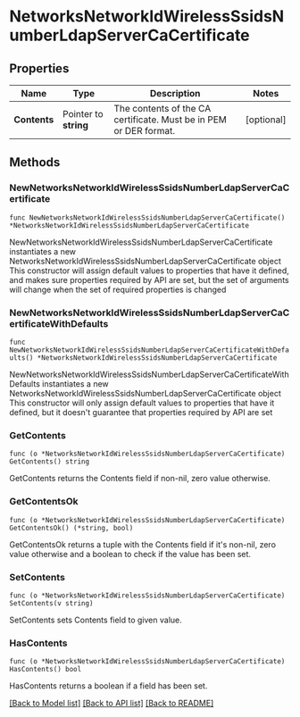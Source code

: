 # NetworksNetworkIdWirelessSsidsNumberLdapServerCaCertificate

## Properties

Name | Type | Description | Notes
------------ | ------------- | ------------- | -------------
**Contents** | Pointer to **string** | The contents of the CA certificate. Must be in PEM or DER format. | [optional] 

## Methods

### NewNetworksNetworkIdWirelessSsidsNumberLdapServerCaCertificate

`func NewNetworksNetworkIdWirelessSsidsNumberLdapServerCaCertificate() *NetworksNetworkIdWirelessSsidsNumberLdapServerCaCertificate`

NewNetworksNetworkIdWirelessSsidsNumberLdapServerCaCertificate instantiates a new NetworksNetworkIdWirelessSsidsNumberLdapServerCaCertificate object
This constructor will assign default values to properties that have it defined,
and makes sure properties required by API are set, but the set of arguments
will change when the set of required properties is changed

### NewNetworksNetworkIdWirelessSsidsNumberLdapServerCaCertificateWithDefaults

`func NewNetworksNetworkIdWirelessSsidsNumberLdapServerCaCertificateWithDefaults() *NetworksNetworkIdWirelessSsidsNumberLdapServerCaCertificate`

NewNetworksNetworkIdWirelessSsidsNumberLdapServerCaCertificateWithDefaults instantiates a new NetworksNetworkIdWirelessSsidsNumberLdapServerCaCertificate object
This constructor will only assign default values to properties that have it defined,
but it doesn't guarantee that properties required by API are set

### GetContents

`func (o *NetworksNetworkIdWirelessSsidsNumberLdapServerCaCertificate) GetContents() string`

GetContents returns the Contents field if non-nil, zero value otherwise.

### GetContentsOk

`func (o *NetworksNetworkIdWirelessSsidsNumberLdapServerCaCertificate) GetContentsOk() (*string, bool)`

GetContentsOk returns a tuple with the Contents field if it's non-nil, zero value otherwise
and a boolean to check if the value has been set.

### SetContents

`func (o *NetworksNetworkIdWirelessSsidsNumberLdapServerCaCertificate) SetContents(v string)`

SetContents sets Contents field to given value.

### HasContents

`func (o *NetworksNetworkIdWirelessSsidsNumberLdapServerCaCertificate) HasContents() bool`

HasContents returns a boolean if a field has been set.


[[Back to Model list]](../README.md#documentation-for-models) [[Back to API list]](../README.md#documentation-for-api-endpoints) [[Back to README]](../README.md)


